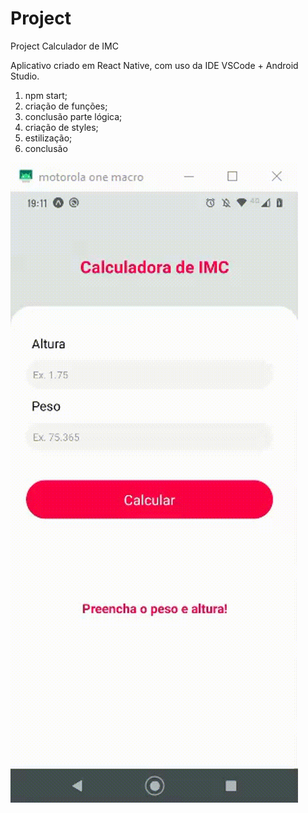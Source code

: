 # Project
Project Calculador de IMC

Aplicativo criado em React Native, com uso da IDE VSCode + Android Studio.

1. npm start;
2. criação de funções;
3. conclusão parte lógica;
4. criação de styles;
5. estilização;
6. conclusão

<img src="./assets/gif.gif">


